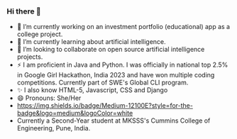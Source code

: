 ### Hi there 👋
<p>

</p>


- 🔭 I’m currently working on an investment portfolio (educational) app as a college project.
- 🌱 I’m currently learning about artificial intelligence.
- 👯 I’m looking to collaborate on open source artificial intelligence projects.
- ⚡ I am proficient in Java and Python. I was officially in national top 2.5% in Google Girl Hackathon, India 2023 and have won multiple coding competitions. Currently part of SWE's Global CLI program.
- ✨ I also know HTML-5, Javascript, CSS and Django
- 😄 Pronouns: She/Her
- https://img.shields.io/badge/Medium-12100E?style=for-the-badge&logo=medium&logoColor=white
- Currently a Second-Year student at MKSSS's Cummins College of Engineering, Pune, India.
  
<!--
**AbhaBarge/AbhaBarge** is a ✨ _special_ ✨ repository because its `README.md` (this file) appears on your GitHub profile.

Here are some ideas to get you started:


-->
